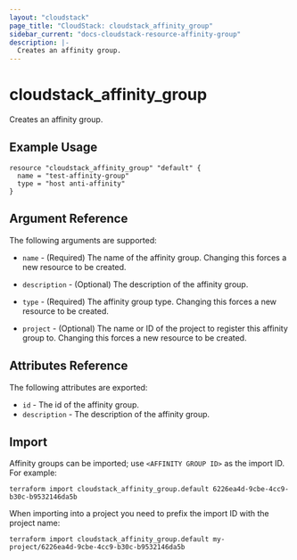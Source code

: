 ```yaml
---
layout: "cloudstack"
page_title: "CloudStack: cloudstack_affinity_group"
sidebar_current: "docs-cloudstack-resource-affinity-group"
description: |-
  Creates an affinity group.
---
```


# cloudstack_affinity_group

Creates an affinity group.

## Example Usage

```hcl
resource "cloudstack_affinity_group" "default" {
  name = "test-affinity-group"
  type = "host anti-affinity"
}
```

## Argument Reference

The following arguments are supported:

* `name` - (Required) The name of the affinity group. Changing this
    forces a new resource to be created.

* `description` - (Optional) The description of the affinity group.

* `type` - (Required) The affinity group type. Changing this
    forces a new resource to be created.

* `project` - (Optional) The name or ID of the project to register this
    affinity group to. Changing this forces a new resource to be created.

## Attributes Reference

The following attributes are exported:

* `id` - The id of the affinity group.
* `description` - The description of the affinity group.

## Import

Affinity groups can be imported; use `<AFFINITY GROUP ID>` as the import ID. For
example:

```shell
terraform import cloudstack_affinity_group.default 6226ea4d-9cbe-4cc9-b30c-b9532146da5b
```

When importing into a project you need to prefix the import ID with the project name:

```shell
terraform import cloudstack_affinity_group.default my-project/6226ea4d-9cbe-4cc9-b30c-b9532146da5b
```

